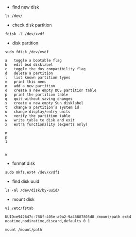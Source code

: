- find new disk
```shell
ls /dev/
```

- check disk partition
```shell
fdisk -l /dev/xvdf
```

- disk partition
```shell
sudo fdisk /dev/xvdf
```
```file
a   toggle a bootable flag
b   edit bsd disklabel
c   toggle the dos compatibility flag
d   delete a partition
l   list known partition types
m   print this menu
n   add a new partition
o   create a new empty DOS partition table
p   print the partition table
q   quit without saving changes
s   create a new empty Sun disklabel
t   change a partition’s system id
u   change display/entry units
v   verify the partition table
w   write table to disk and exit
x   extra functionality (experts only)
```
```file
n
p
1


w
```

- format disk
```shell
sudo mkfs.ext4 /dev/xvdf1
```

- find disk uuid
```shell
ls -al /dev/disk/by-uuid/
```

- mount disk
```shell
vi /etc/fstab
```
```file
UUID=e942647c-788f-405e-a9a2-9a46887805d8 /mount/path ext4 noatime,nodiratime,discard,defaults 0 1
```
```shell
mount /mount/path
```
